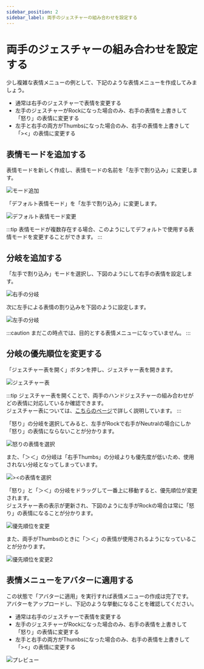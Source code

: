 ```yaml
---
sidebar_position: 2
sidebar_label: 両手のジェスチャーの組み合わせを設定する
---
```


# 両手のジェスチャーの組み合わせを設定する

少し複雑な表情メニューの例として、下記のような表情メニューを作成してみましょう。

- 通常は右手のジェスチャーで表情を変更する
- 左手のジェスチャーがRockになった場合のみ、右手の表情を上書きして「怒り」の表情に変更する
- 左手と右手の両方がThumbsになった場合のみ、右手の表情を上書きして「><」の表情に変更する

## 表情モードを追加する

表情モードを新しく作成し、表情モードの名前を「左手で割り込み」に変更します。

![モード追加](add_mode.png)

「デフォルト表情モード」を「左手で割り込み」に変更します。

![デフォルト表情モード変更](change_default_mode.png)

:::tip
表情モードが複数存在する場合、このようにしてデフォルトで使用する表情モードを変更することができます。
:::

## 分岐を追加する

「左手で割り込み」モードを選択し、下図のようにして右手の表情を設定します。

![右手の分岐](right_hand_branches.png)

次に左手による表情の割り込みを下図のように設定します。

![左手の分岐](left_hand_branches.png)

:::caution
まだこの時点では、目的とする表情メニューになっていません。
:::

## 分岐の優先順位を変更する

「ジェスチャー表を開く」ボタンを押し、ジェスチャー表を開きます。

![ジェスチャー表](gesture_table.png)

:::tip
ジェスチャー表を開くことで、両手のハンドジェスチャーの組み合わせがどの表情に対応しているか確認できます。  
ジェスチャー表については、[こちらのページ](../../reference/gesture_table)で詳しく説明しています。
:::

「怒り」の分岐を選択してみると、左手がRockで右手がNeutralの場合にしか「怒り」の表情にならないことが分かります。  

![怒りの表情を選択](select_angry.png)

また、「＞＜」の分岐は「右手Thumbs」の分岐よりも優先度が低いため、使用されない分岐となってしまっています。

![><の表情を選択](select_hau.png)

「怒り」と「＞＜」の分岐をドラッグして一番上に移動すると、優先順位が変更されます。   
ジェスチャー表の表示が更新され、下図のように左手がRockの場合は常に「怒り」の表情になることが分かります。  

![優先順位を変更](change_priority.png)

また、両手がThumbsのときに「＞＜」の表情が使用されるようになっていることが分かります。

![優先順位を変更2](change_priority2.png)


## 表情メニューをアバターに適用する

この状態で「アバターに適用」を実行すれば表情メニューの作成は完了です。  
アバターをアップロードし、下記のような挙動になることを確認してください。

- 通常は右手のジェスチャーで表情を変更する
- 左手のジェスチャーがRockになった場合のみ、右手の表情を上書きして「怒り」の表情に変更する
- 左手と右手の両方がThumbsになった場合のみ、右手の表情を上書きして「><」の表情に変更する

![プレビュー](preview.png)
